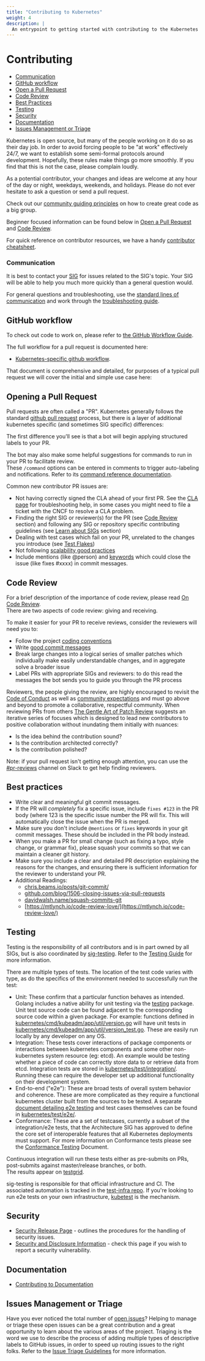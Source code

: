 ```yaml
---
title: "Contributing to Kubernetes"
weight: 4
description: |
  An entrypoint to getting started with contributing to the Kubernetes project.
---
```


# Contributing

- [Communication](#communication)
- [GitHub workflow](#github-workflow)
- [Open a Pull Request](#opening-a-pull-request)
- [Code Review](#code-review)
- [Best Practices](#best-practices)
- [Testing](#testing)
- [Security](#security)
- [Documentation](#documentation)
- [Issues Management or Triage](#issues-management-or-triage)

Kubernetes is open source, but many of the people working on it do so as their day job.
In order to avoid forcing people to be "at work" effectively 24/7, we want to establish some semi-formal protocols around development.
Hopefully, these rules make things go more smoothly.
If you find that this is not the case, please complain loudly.

As a potential contributor, your changes and ideas are welcome at any hour of the day or night, weekdays, weekends, and holidays.
Please do not ever hesitate to ask a question or send a pull request.

Check out our [community guiding principles](/contributors/guide/expectations.md#code-review) on how to create great code as a big group.

Beginner focused information can be found below in [Open a Pull Request](#opening-a-pull-request) and [Code Review](#code-review).

For quick reference on contributor resources, we have a handy [contributor cheatsheet](./contributor-cheatsheet/).

### Communication

It is best to contact your [SIG](first-contribution.md#learn-about-sigs) for issues related to the SIG's topic. Your SIG will be able to help you much more quickly than a general question would.

For general questions and troubleshooting, use the [standard lines of communication](/communication/README.md) and work through the [troubleshooting guide](https://kubernetes.io/docs/tasks/debug-application-cluster/troubleshooting/).

## GitHub workflow

To check out code to work on, please refer to [the GitHub Workflow Guide](./github-workflow.md).

The full workflow for a pull request is documented here: 

- [Kubernetes-specific github workflow](pull-requests.md#the-testing-and-merge-workflow).

That document is comprehensive and detailed, for purposes of a typical pull request we will cover the initial and simple use case here:

## Opening a Pull Request

Pull requests are often called a "PR".
Kubernetes generally follows the standard [github pull request](https://help.github.com/articles/about-pull-requests/) process, but there is a layer of additional kubernetes specific (and sometimes SIG specific) differences:

The first difference you'll see is that a bot will begin applying structured labels to your PR.

The bot may also make some helpful suggestions for commands to run in your PR to facilitate review.  
These `/command` options can be entered in comments to trigger auto-labeling and notifications.
Refer to its [command reference documentation](https://go.k8s.io/bot-commands).

Common new contributor PR issues are:

* Not having correctly signed the CLA ahead of your first PR. See the [CLA page](/CLA.md) for troubleshooting help, in some cases you might need to file a ticket with the CNCF to resolve a CLA problem.  
* Finding the right SIG or reviewer(s) for the PR (see [Code Review](#code-review) section) and following any SIG or repository specific contributing guidelines (see [Learn about SIGs](first-contribution.md#learn-about-sigs) section)
* Dealing with test cases which fail on your PR, unrelated to the changes you introduce (see [Test Flakes](/contributors/devel/sig-testing/flaky-tests.md))
* Not following [scalability good practices](scalability-good-practices.md)
* Include mentions (like @person) and [keywords](https://help.github.com/en/articles/closing-issues-using-keywords) which could close the issue (like fixes #xxxx) in commit messages.

## Code Review

For a brief description of the importance of code review, please read [On Code Review](/contributors/guide/expectations.md#code-review).  
There are two aspects of code review: giving and receiving.

To make it easier for your PR to receive reviews, consider the reviewers will need you to:

* Follow the project [coding conventions](coding-conventions.md)
* Write [good commit messages](https://chris.beams.io/posts/git-commit/)
* Break large changes into a logical series of smaller patches which individually make easily understandable changes, and in aggregate solve a broader issue
* Label PRs with appropriate SIGs and reviewers: to do this read the messages the bot sends you to guide you through the PR process

Reviewers, the people giving the review, are highly encouraged to revisit the [Code of Conduct](/code-of-conduct.md) as well as [community expectations](./expectations.md#expectations-of-reviewers-review-latency) and must go above and beyond to promote a collaborative, respectful community.
When reviewing PRs from others [The Gentle Art of Patch Review](http://sage.thesharps.us/2014/09/01/the-gentle-art-of-patch-review/) suggests an iterative series of focuses which is designed to lead new contributors to positive collaboration without inundating them initially with nuances:

* Is the idea behind the contribution sound?
* Is the contribution architected correctly?
* Is the contribution polished?

Note: if your pull request isn't getting enough attention, you can use the [#pr-reviews](https://kubernetes.slack.com/messages/pr-reviews) channel on Slack to get help finding reviewers.

## Best practices

- Write clear and meaningful git commit messages.
- If the PR will *completely* fix a specific issue, include `fixes #123` in the PR body (where 123 is the specific issue number the PR will fix. This will automatically close the issue when the PR is merged.
- Make sure you don't include `@mentions` or `fixes` keywords in your git commit messages. These should be included in the PR body instead.
- When you make a PR for small change (such as fixing a typo, style change, or grammar fix), please squash your commits so that we can maintain a cleaner git history.
- Make sure you include a clear and detailed PR description explaining the reasons for the changes, and ensuring there is sufficient information for the reviewer to understand your PR.
- Additional Readings: 
    - [chris.beams.io/posts/git-commit/](https://chris.beams.io/posts/git-commit/)
    - [github.com/blog/1506-closing-issues-via-pull-requests ](https://github.com/blog/1506-closing-issues-via-pull-requests)
    - [davidwalsh.name/squash-commits-git ](https://davidwalsh.name/squash-commits-git)
    - [https://mtlynch.io/code-review-love/](https://mtlynch.io/code-review-love/)

## Testing

Testing is the responsibility of all contributors and is in part owned by all SIGs, but is also coordinated by [sig-testing](/sig-testing). 
Refer to the [Testing Guide](/contributors/devel/sig-testing/testing.md) for more information.

There are multiple types of tests.
The location of the test code varies with type, as do the specifics of the environment needed to successfully run the test:

* Unit: These confirm that a particular function behaves as intended.  Golang includes a native ability for unit testing via the [testing](https://golang.org/pkg/testing/) package.  Unit test source code can be found adjacent to the corresponding source code within a given package.  For example: functions defined in [kubernetes/cmd/kubeadm/app/util/version.go](https://git.k8s.io/kubernetes/cmd/kubeadm/app/util/version.go) will have unit tests in [kubernetes/cmd/kubeadm/app/util/version_test.go](https://git.k8s.io/kubernetes/cmd/kubeadm/app/util/version_test.go).  These are easily run locally by any developer on any OS.
* Integration: These tests cover interactions of package components or interactions between kubernetes components and some other non-kubernetes system resource (eg: etcd).  An example would be testing whether a piece of code can correctly store data to or retrieve data from etcd.  Integration tests are stored in [kubernetes/test/integration/](https://git.k8s.io/kubernetes/test/integration).  Running these can require the developer set up additional functionality on their development system.
* End-to-end ("e2e"): These are broad tests of overall system behavior and coherence.  These are more complicated as they require a functional kubernetes cluster built from the sources to be tested. A separate [document detailing e2e testing](/contributors/devel/sig-testing/e2e-tests.md) and test cases themselves can be found in [kubernetes/test/e2e/](https://git.k8s.io/kubernetes/test/e2e).
* Conformance: These are a set of testcases, currently a subset of the integration/e2e tests, that the Architecture SIG has approved to define the core set of interoperable features that all Kubernetes deployments must support. For more information on Conformance tests please see the [Conformance Testing](/contributors/devel/sig-architecture/conformance-tests.md) Document.

Continuous integration will run these tests either as pre-submits on PRs, post-submits against master/release branches, or both.  
The results appear on [testgrid](https://testgrid.k8s.io).

sig-testing is responsible for that official infrastructure and CI.
The associated automation is tracked in the [test-infra repo](https://git.k8s.io/test-infra).
If you're looking to run e2e tests on your own infrastructure, [kubetest](https://git.k8s.io/test-infra/kubetest) is the mechanism.

## Security

- [Security Release Page](https://git.k8s.io/security/security-release-process.md) - outlines the procedures for the handling of security issues.
- [Security and Disclosure Information](https://kubernetes.io/docs/reference/issues-security/security/) - check this page if you wish to report a security vulnerability.

## Documentation

- [Contributing to Documentation](https://kubernetes.io/editdocs/)

## Issues Management or Triage

Have you ever noticed the total number of [open issues](https://issues.k8s.io)?
Helping to manage or triage these open issues can be a great contribution and a great opportunity to learn about the various areas of the project.
Triaging is the word we use to describe the process of adding multiple types of descriptive labels to GitHub issues, in order to speed up routing issues to the right folks.
Refer to the [Issue Triage Guidelines](/contributors/guide/issue-triage.md) for more information.
